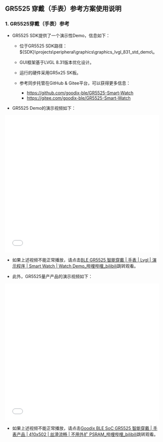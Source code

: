 

## GR5525 穿戴（手表）参考方案使用说明




### 1. GR5525穿戴（手表）参考

-   GR5525 SDK提供了一个演示性Demo，信息如下：

    -   位于GR5525 SDK路径：${SDK}\projects\peripheral\graphics\graphics_lvgl_831_std_demo\。
    
    - GUI框架基于LVGL 8.31版本优化设计。
    
    -   运行的硬件采用GR5x25 SK板。
    
    - 参考同步托管在GitHub & Gitee平台，可以获得更多信息：
      - https://github.com/goodix-ble/GR5525-Smart-Watch
      - https://gitee.com/goodix-ble/GR5525-Smart-Watch
- GR5525 Demo的演示视频如下：

<iframe src="//player.bilibili.com/player.html?aid=1100824568&bvid=BV1pA4m137hW&cid=1447366543&p=1" scrolling="no" border="0" frameborder="no" framespacing="0" allowfullscreen="true"  style="width:100%;min-height:450px;"> </iframe>


- 如果上述视频不能正常播放，请点击[BLE GR5525 智能穿戴 | 手表 | Lvgl | 演示程序 | Smart Watch | Watch Demo_哔哩哔哩_bilibili](https://www.bilibili.com/video/BV1pA4m137hW/?vd_source=849be8d36cdf256cbd8e61ecdc3316ea)跳转观看。


-   此外，GR5525量产产品的演示视频如下：

<iframe src="//player.bilibili.com/player.html?aid=450905444&bvid=BV1gj411E7sW&cid=1333721551&p=1" scrolling="no" border="0" frameborder="no" framespacing="0" allowfullscreen="true"  style="width:100%;min-height:450px;"> </iframe>


- 如果上述视频不能正常播放，请点击[Goodix BLE SoC GR5525 智能穿戴 | 手表产品 | 410x502 | 丝滑流畅 | 不用外扩 PSRAM_哔哩哔哩_bilibili](https://www.bilibili.com/video/BV1gj411E7sW/)跳转观看。


